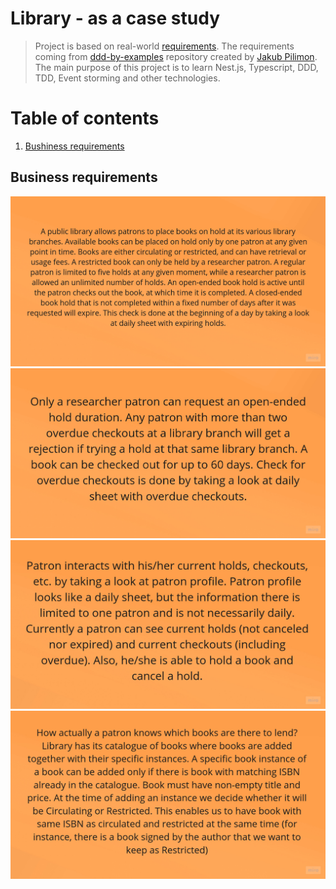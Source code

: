 # Library - as a case study

> Project is based on real-world [requirements]. The requirements coming from [ddd-by-examples] repository created by [Jakub Pilimon][jakub-pilimon]. The main purpose of this project is to learn Nest.js, Typescript, DDD, TDD, Event storming and other technologies.

# Table of contents

1. [Bushiness requirements](#business-requirements)

## Business requirements

![requirement-1]
![requirement-2]
![requirement-3]
![requirement-4]

<!-- Links -->
[requirements]: https://github.com/ddd-by-examples/library#domain-description
[ddd-by-examples]: https://github.com/ddd-by-examples/library
[jakub-pilimon]: https://github.com/pilloPl

<!-- Images -->
[requirement-1]: docs/images/requirements_1.jpg
[requirement-2]: docs/images/requirements_2.jpg
[requirement-3]: docs/images/requirements_3.jpg
[requirement-4]: docs/images/requirements_4.jpg